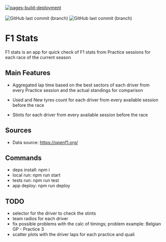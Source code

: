 [![pages-build-deployment](https://github.com/despolov/f1-stats/actions/workflows/pages/pages-build-deployment/badge.svg?branch=gh-pages)](https://github.com/despolov/f1-stats/actions/workflows/pages/pages-build-deployment) <br><br>
![GitHub last commit (branch)](https://img.shields.io/github/last-commit/despolov/f1-stats/main?label=main%20-%20last%20commit&labelColor=%233D464E&color=0C7EBF)
![GitHub last commit (branch)](https://img.shields.io/github/last-commit/despolov/f1-stats/gh-pages?label=gh%20page%20-%20last%20commit&labelColor=%233D464E&color=0C7EBF)

# F1 Stats

F1 stats is an app for quick check of F1 stats from Practice sessions for each race of the current season

## Main Features

- Aggregated lap time based on the best sectors of each driver from every Practice session and the actual standings for comparison

- Used and New tyres count for each driver from every available session before the race

- Stints for each driver from every available session before the race

## Sources

- Data source: <https://openf1.org/>

## Commands

- deps install: npm i
- local run: npm run start
- tests run: npm run test
- app deploy: npm run deploy

## TODO

- selector for the driver to check the stints
- team radios for each driver
- fix possible problems with the calc of timings; problem example: Belgian GP - Practice 3
- scatter plots with the driver laps for each practice and quali

